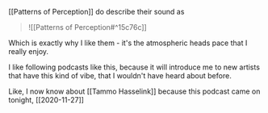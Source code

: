[[Patterns of Perception]] do describe their sound as 

> ![[Patterns of Perception#^15c76c]]

Which is exactly why I like them - it's the atmospheric heads pace that I really enjoy.

I like following podcasts like this, because it will introduce me to new artists that have this kind of vibe, that I wouldn't have heard about before.

Like, I now know about [[Tammo Hasselink]] because this podcast came on tonight, [[2020-11-27]]